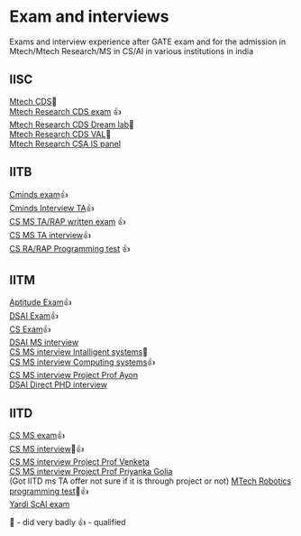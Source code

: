 Exam and interviews
=
Exams and interview experience after GATE exam and for the admission in Mtech/Mtech Research/MS in CS/AI in various institutions in india

IISC
-

[Mtech CDS](./IISC/Mtech%20CDS.md)🤯 \
[Mtech Research CDS exam](./IISC/MTech%20Research%20CDS%20exam.md) 👍\
[Mtech Research CDS Dream lab](./IISC/MTech%20Research%20CDS%20dream%20lab.md)🤯 \
[Mtech Research CDS VAL](./IISC/MTech%20Research%20VAL.md)🤯 \
[Mtech Research CSA IS panel](./IISC/MTech%20Research%20CSA.md)

IITB
-
[Cminds exam](./IITB/Cminds_exam.md)👍 \
[Cminds Interview TA](./IITB/Cminds%20interview.md)👍  \
[CS MS TA/RAP written exam](./IITB/CS_TA_exam.md) 👍 \
[CS MS TA interview](./IITB/CS%20TA%20interview.md)👍 \
[CS RA/RAP Programming test](./IITB/CS_RA_programming%20test.md) 👍

IITM
-

[Aptitude Exam](./IITM/Aptitude.md)👍 \
[DSAI Exam](./IITM/DSAI%20exam.md)👍  \
[CS Exam](./IITM/CS%20exam.md)👍 \
[DSAI MS interview](./IITM/dsai_ms_interview.md) \
[CS MS interview Intalligent systems](./IITM/CS_panel_C.md)🤯 \
[CS MS interview Computing systems](./IITM/CS_MS_panelB.md)👍 \
[CS MS interview Project Prof Ayon](./IITM/Project%20Prof%20Ayon.md) \
[DSAI Direct PHD interview](./IITM/DSAI_direct_PHD_interview.md) 

IITD
-
[CS MS exam](./IITD/MS%20CS%20exam.md)👍 \
[CS MS interview](./IITD/MS%20interview.md)🤯👍 \
[CS MS interview Project Prof Venketa](./IITD/Project%20Prof%20Venketa.md)\
[CS MS interview Project Prof Priyanka Golia](./IITD/Project%20Prof%20Priyanka%20Golia.md)\
(Got IITD ms TA offer not sure if it is through project or not)
[MTech Robotics programming test](./IITD/Robotics_programming_test.md)🤯👍 \
[Yardi ScAI exam](./IITD/minds.md) 

🤯 - did very badly
👍 - qualified
